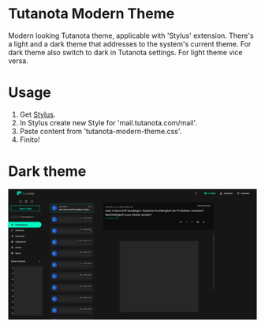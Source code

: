 # Tutanota Modern Theme
Modern looking Tutanota theme, applicable with 'Stylus' extension.
There's a light and a dark theme that addresses to the system's current theme.
For dark theme also switch to dark in Tutanota settings. For light theme vice versa.

# Usage
1. Get [Stylus](https://addons.mozilla.org/de/firefox/addon/styl-us/).
2. In Stylus create new Style for 'mail.tutanota.com/mail'.
3. Paste content from 'tutanota-modern-theme.css'.
4. Finito!

# Dark theme

![dark theme](https://github.com/JVariance/tutanota-modern-theme/blob/main/tutanota-stylus.jpg "Dark Theme")
